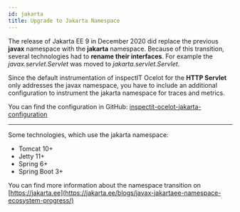 ```yaml
---
id: jakarta
title: Upgrade to Jakarta Namespace
---
```


The release of Jakarta EE 9 in December 2020 did replace the previous **javax** namespace with the **jakarta** namespace.
Because of this transition, several technologies had to **rename their interfaces**. 
For example the _javax.servlet.Servlet_ was moved to _jakarta.servlet.Servlet_.

Since the default instrumentation of inspectIT Ocelot for the **HTTP Servlet** only addresses the javax namespace, 
you have to include an additional configuration to instrument the jakarta namespace for traces and metrics.

You can find the configuration in GitHub: [inspectit-ocelot-jakarta-configuration](https://github.com/inspectIT/inspectit-ocelot-configurations/blob/master/extensions/jakarta/servlet-api.yml)

---
Some technologies, which use the jakarta namespace:

- Tomcat 10+
- Jetty 11+
- Spring 6+
- Spring Boot 3+

You can find more information about the namespace transition on [https://jakarta.ee](https://jakarta.ee/blogs/javax-jakartaee-namespace-ecosystem-progress/)
